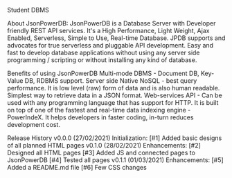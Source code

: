 Student DBMS 


About JsonPowerDB:
JsonPowerDB is a Database Server with Developer friendly REST API services. It's a High Performance, Light Weight, Ajax Enabled, Serverless, Simple to Use, Real-time Database.
JPDB supports and advocates for true serverless and pluggable API development.
Easy and fast to develop database applications without using any server side programming / scripting or without installing any kind of database.



Benefits of using JsonPowerDB
Multi-mode DBMS - Document DB, Key-Value DB, RDBMS support.
Server side Native NoSQL - best query performance.
It is low level (raw) form of data and is also human readable.
Simplest way to retrieve data in a JSON format.
Web-services API - Can be used with any programming language that has support for HTTP.
It is built on top of one of the fastest and real-time data indexing engine - PowerIndeX.
It helps developers in faster coding, in-turn reduces development cost.


Release History
v0.0.0 (27/02/2021)
Initialization:
[#1] Added basic designs of all planned HTML pages
v0.1.0 (28/02/2021)
Enhancements:
[#2] Designed all HTML pages
[#3] Added JS and connected pages to JsonPowerDB
[#4] Tested all pages
v0.1.1 (01/03/2021)
Enhancements:
[#5] Added a README.md file
[#6] Few CSS changes
